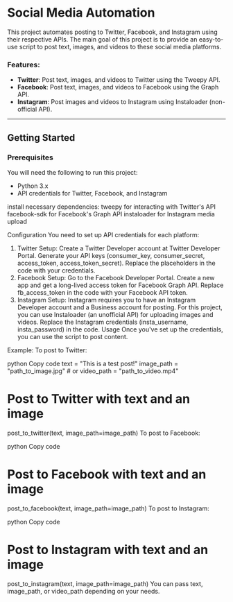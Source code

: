 # Social Media Automation

This project automates posting to Twitter, Facebook, and Instagram using their respective APIs. The main goal of this project is to provide an easy-to-use script to post text, images, and videos to these social media platforms.

### Features:
- **Twitter**: Post text, images, and videos to Twitter using the Tweepy API.
- **Facebook**: Post text, images, and videos to Facebook using the Graph API.
- **Instagram**: Post images and videos to Instagram using Instaloader (non-official API).

---

## Getting Started

### Prerequisites

You will need the following to run this project:

- Python 3.x
- API credentials for Twitter, Facebook, and Instagram
  
install necessary dependencies:
tweepy for interacting with Twitter's API
facebook-sdk for Facebook's Graph API
instaloader for Instagram media upload


Configuration
You need to set up API credentials for each platform:

1. Twitter Setup:
Create a Twitter Developer account at Twitter Developer Portal.
Generate your API keys (consumer_key, consumer_secret, access_token, access_token_secret).
Replace the placeholders in the code with your credentials.
2. Facebook Setup:
Go to the Facebook Developer Portal.
Create a new app and get a long-lived access token for Facebook Graph API.
Replace fb_access_token in the code with your Facebook API token.
3. Instagram Setup:
Instagram requires you to have an Instagram Developer account and a Business account for posting.
For this project, you can use Instaloader (an unofficial API) for uploading images and videos.
Replace the Instagram credentials (insta_username, insta_password) in the code.
Usage
Once you've set up the credentials, you can use the script to post content.

Example:
To post to Twitter:

python
Copy code
text = "This is a test post!"
image_path = "path_to_image.jpg"  # or video_path = "path_to_video.mp4"

# Post to Twitter with text and an image
post_to_twitter(text, image_path=image_path)
To post to Facebook:

python
Copy code
# Post to Facebook with text and an image
post_to_facebook(text, image_path=image_path)
To post to Instagram:

python
Copy code
# Post to Instagram with text and an image
post_to_instagram(text, image_path=image_path)
You can pass text, image_path, or video_path depending on your needs.


